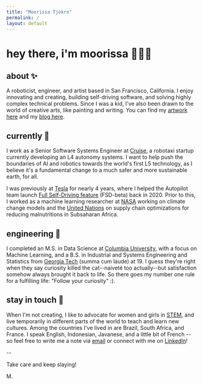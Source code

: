 ```yaml
---
title: "Moorissa Tjokro"
permalink: /
layout: default
---
```


# hey there, i'm moorissa 🙋🏻‍♀️ 
## about ✨
A roboticist, engineer, and artist based in San Francisco, California. I enjoy innovating and creating, building self-driving software, and solving highly complex technical problems. Since I was a kid, I've also been drawn to the world of creative arts, like painting and writing. You can find my  [artwork here](https://instagram.com/moorissatjokro) and my [blog here](https://moorissa.medium.com/).

## currently 🦾
I work as a Senior Software Systems Engineer at [Cruise](https://www.getcruise.com/), a robotaxi startup currently developing an L4 autonomy systems. I want to help push the boundaries of AI and robotics towards the world's first L5 technology, as I believe it's a fundamental change to a much safer and more sustainable earth, for all.

I was previously at [Tesla](https://www.tesla.com/) for nearly 4 years, where I helped the Autopilot team launch [Full Self-Driving feature](https://www.tesla.com/support/autopilot) (FSD-beta) back in 2020. Prior to this, I worked as a machine learning researcher at [NASA](https://www.giss.nasa.gov/) working on climate change models and the [United Nations](https://www.wfp.org/) on supply chain optimizations for reducing malnutritions in Subsaharan Africa.

## engineering 🚀
I completed an M.S. in Data Science at [Columbia University](https://www.columbia.edu/), with a focus on Machine Learning, and a B.S. in Industrial and Systems Engineering and Statistics from [Georgia Tech](https://www.gatech.edu/) (summa cum laude) at 19. I guess they're right when they say curiosity killed the cat--naiveté too actually--but satisfaction somehow always brought it back to life. So there goes my number one rule for a fulfilling life: "Follow your curiosity" :).

## stay in touch 💌
When I'm not creating, I like to advocate for women and girls in [STEM](https://www.ed.gov/stem), and live temporarily in different parts of the world to teach and learn new cultures. Among the countries I've lived in are Brazil, South Africa, and France. I speak English, Indonesian, Javanese, and a little bit of French -- so feel free to write me a note via [email](mailto:moorissa.maura@gmail.com) or connect with me on [LinkedIn](https://www.linkedin.com/in/moorissa/)!

--

Take care and keep slaying!

M.